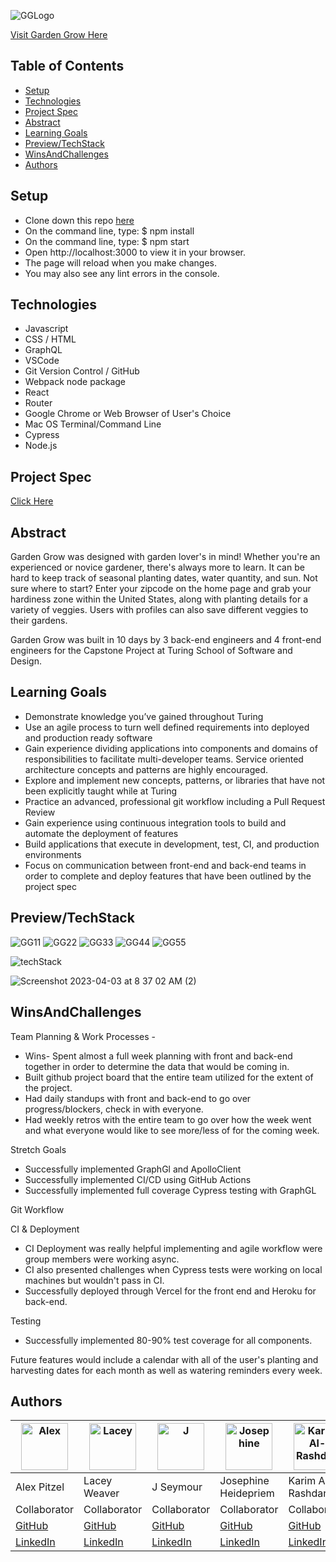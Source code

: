 ![GGLogo](https://user-images.githubusercontent.com/108428451/230206797-8c1bc587-94f0-46d7-95dc-c2d107798149.png)

[Visit Garden Grow Here](https://garden-grow-fe.vercel.app/)

## Table of Contents

  - [Setup](#setup)
  - [Technologies](#technologies)
  - [Project Spec](#project-spec)
  - [Abstract](#abstract)
  - [Learning Goals](#learning-goals)
  - [Preview/TechStack](#previewtechstack)
  - [WinsAndChallenges](#winsandchallenges)
  - [Authors](#Authors)


## Setup
  - Clone down this repo [here](https://github.com/Garden-Grow-Turing/garden-grow-fe)
  - On the command line, type: $ npm install
  - On the command line, type: $ npm start
  - Open http://localhost:3000 to view it in your browser.
  - The page will reload when you make changes.
  - You may also see any lint errors in the console.


## Technologies
- Javascript
- CSS / HTML
- GraphQL
- VSCode
- Git Version Control / GitHub
- Webpack node package
- React
- Router
- Google Chrome or Web Browser of User's Choice
- Mac OS Terminal/Command Line
- Cypress
- Node.js
  
## Project Spec

[Click Here](https://mod4.turing.edu/projects/capstone/)

## Abstract 

Garden Grow was designed with garden lover's in mind! Whether you're an experienced or novice gardener, there's always more to learn. It can be hard to keep track of seasonal planting dates, water quantity, and sun. Not sure where to start? Enter your zipcode on the home page and grab your hardiness zone within the United States, along with planting details for a variety of veggies. Users with profiles can also save different veggies to their gardens. 

Garden Grow was built in 10 days by 3 back-end engineers and 4 front-end engineers for the Capstone Project at Turing School of Software and Design. 

## Learning Goals

- Demonstrate knowledge you’ve gained throughout Turing
- Use an agile process to turn well defined requirements into deployed and production ready software
- Gain experience dividing applications into components and domains of responsibilities to facilitate multi-developer teams. Service oriented               architecture concepts and patterns are highly encouraged.
- Explore and implement new concepts, patterns, or libraries that have not been explicitly taught while at Turing
- Practice an advanced, professional git workflow including a Pull Request Review
- Gain experience using continuous integration tools to build and automate the deployment of features
- Build applications that execute in development, test, CI, and production environments
- Focus on communication between front-end and back-end teams in order to complete and deploy features that have been outlined by the project spec


## Preview/TechStack

![GG11](https://user-images.githubusercontent.com/108428451/230481945-51adbb28-6c6d-46fc-a215-15a465542b18.gif)
![GG22](https://user-images.githubusercontent.com/108428451/230481958-a27ccf73-e8a0-4c97-91cb-7f4ef7f537bf.gif)
![GG33](https://user-images.githubusercontent.com/108428451/230482110-60e3f34b-147b-4d2e-95dc-a57b903ad91c.gif)
![GG44](https://user-images.githubusercontent.com/108428451/230481993-b78873be-f8bb-44fe-9ccd-1b296635e0ce.gif)
![GG55](https://user-images.githubusercontent.com/108428451/230482000-92adb2b5-82ff-40ed-a772-a1a80f432bfe.gif)


![techStack](https://user-images.githubusercontent.com/108428451/229562548-ed4585b0-ace9-4a21-ab5b-d71bc755345c.png)

![Screenshot 2023-04-03 at 8 37 02 AM (2)](https://user-images.githubusercontent.com/108428451/229526606-9ca01d9c-e74b-4355-a087-498f2679980f.png)



## WinsAndChallenges

Team Planning & Work Processes - 
- Wins- Spent almost a full week planning with front and back-end together in order to determine the data that would be coming in.
- Built github project board that the entire team utilized for the extent of the project. 
- Had daily standups with front and back-end to go over progress/blockers, check in with everyone.
- Had weekly retros with the entire team to go over how the week went and what everyone would like to see more/less of for the coming week.

Stretch Goals
- Successfully implemented GraphGl and ApolloClient 
- Successfully implemented CI/CD using GitHub Actions
- Successfully implemented full coverage Cypress testing with GraphGL

Git Workflow

CI & Deployment
- CI Deployment was really helpful implementing and agile workflow were group members were working async.
- CI also presented challenges when Cypress tests were working on local machines but wouldn't pass in CI.
- Successfully deployed through Vercel for the front end and Heroku for back-end.

Testing
- Successfully implemented 80-90% test coverage for all components.

Future features would include a calendar with all of the user's planting and harvesting dates for each month as well as watering reminders every week.

## Authors

| [<img alt="Alex" width="75" src="https://media.licdn.com/dms/image/D5603AQE9VAFrq48zFQ/profile-displayphoto-shrink_400_400/0/1667243056469?e=1685577600&v=beta&t=z08ntx1YPKq0URRaTFnUbgpC79SSKFZoVthmX9M25Fs"/>]((https://www.linkedin.com/in/alex-pitzel-231619235/)) | [<img alt="Lacey" width="75" src="https://media.licdn.com/dms/image/D5635AQGZ0m5EG6d4jA/profile-framedphoto-shrink_200_200/0/1676492118517?e=1680562800&v=beta&t=9MggGQRjDVKE5Q8-TIfzBjsNUusGxO8GTxW9yR0MZmw"/>](https://www.linkedin.com/in/lacey-weaver-be-dev/) | [<img alt="J" width="75" src="https://media.licdn.com/dms/image/D5635AQEoWXwAS3Yiww/profile-framedphoto-shrink_200_200/0/1678989850536?e=1680562800&v=beta&t=CCWAlbcWeEW_W8nmeeQ-QQ9ncRY3Y0EOBwdc09gNQ7Y"/>](https://www.linkedin.com/in/j-seymour/) | [<img alt="Josephine" width="75" src="https://media.licdn.com/dms/image/D5635AQGDeI5Jdx1r7g/profile-framedphoto-shrink_200_200/0/1676510419716?e=1680562800&v=beta&t=gn5si_3jgNQnqSGlJo35u-OhiODX8KMCJEzjn17iE8c"/>](https://www.linkedin.com/in/josephine-heidepriem/) | [<img alt="Karim Al-Rashdan" width="75" src="https://media.licdn.com/dms/image/D5635AQGrnDrNSWgZAw/profile-framedphoto-shrink_200_200/0/1679215552764?e=1680562800&v=beta&t=D8dsLB4toLqM98gpK68cmYSiibRLjxBGQY_zkB2MIhg"/>](https://www.linkedin.com/in/karimal-rashdan/) | [<img alt="Rae" width="75" src="https://media.licdn.com/dms/image/D5635AQEDlgEj_TD6pA/profile-framedphoto-shrink_200_200/0/1679348882194?e=1680562800&v=beta&t=eZLys6B11z-my5yN8bmRhuYTfEBssed_LarUoFS30dw"/>](https://www.linkedin.com/in/rae-gebhart/) |  [<img alt="Ciera" width="75" src="https://media.licdn.com/dms/image/D5635AQFGFAW8RS2bWQ/profile-framedphoto-shrink_400_400/0/1677874868240?e=1680728400&v=beta&t=mB12KN52iH1ohuZnnEoGGxcnESRFUCzOAZ-gpKL1ijM"/>](https://www.linkedin.com/in/ciera-muniz/) |
| ------------------ | ------------ | -------------- | ----------- | -------------- | ----------- |  ----------- |
| Alex Pitzel | Lacey Weaver | J Seymour | Josephine Heidepriem | Karim Al-Rashdan | Rae Gebhart |  Ciera Muniz |
| Collaborator | Collaborator | Collaborator | Collaborator | Collaborator | Collaborator |  Collaborator |
| [GitHub](https://github.com/pitzelalex) | [GitHub](https://github.com/jlweave) | [GitHub](https://github.com/JustJakeSeymour) | [GitHub](https://github.com/jheidepriem) | [GitHub](https://github.com/KarimAl-Rashdan) | [GitHub](https://github.com/rae-107) |  [GitHub](https://github.com/cieragrace) |
| [LinkedIn](https://www.linkedin.com/in/alex-pitzel-231619235/) |  [LinkedIn](https://www.linkedin.com/in/lacey-weaver-be-dev/) | [LinkedIn](https://www.linkedin.com/in/j-seymour/) | [LinkedIn](https://www.linkedin.com/in/josephine-heidepriem/) | [LinkedIn](https://www.linkedin.com/in/karimal-rashdan/) | [LinkedIn](https://www.linkedin.com/in/rae-gebhart/) |  [LinkedIn](https://www.linkedin.com/in/ciera-muniz/) |
  
